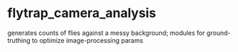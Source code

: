 # flytrap_camera_analysis
generates counts of flies against a messy background; modules for ground-truthing to optimize image-processing params
